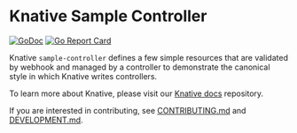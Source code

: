 # Knative Sample Controller

[![GoDoc](https://godoc.org/knative.dev/avi-controller?status.svg)](https://godoc.org/knative.dev/avi-controller)
[![Go Report Card](https://goreportcard.com/badge/knative/sample-controller)](https://goreportcard.com/report/knative/sample-controller)

Knative `sample-controller` defines a few simple resources that are validated by
webhook and managed by a controller to demonstrate the canonical style in which
Knative writes controllers.

To learn more about Knative, please visit our
[Knative docs](https://github.com/knative/docs) repository.

If you are interested in contributing, see [CONTRIBUTING.md](./CONTRIBUTING.md)
and [DEVELOPMENT.md](./DEVELOPMENT.md).
